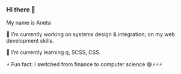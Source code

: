 ### Hi there 👋
My name is Aneta

🔭 I’m currently working on systems design & integration; on my web development skills.

🌱 I’m currently learning q, SCSS, CSS.

⚡ Fun fact: I switched from finance to computer science 😄⚡⚡⚡

<!--
**AnetaIvanova/AnetaIvanova** is a ✨ _special_ ✨ repository because its `README.md` (this file) appears on your GitHub profile.

Here are some ideas to get you started:

###🔭 I’m currently working on systems design and integration, and on my web development skills.
###🌱 I’m currently learning q, SCSS, CSS.
- 👯 I’m looking to collaborate on ...
- 🤔 I’m looking for help with ...
- 💬 Ask me about ...
- 📫 How to reach me: ...
- 😄 Pronouns: ...
###⚡ Fun fact: I switched from finance to software engineering. 

